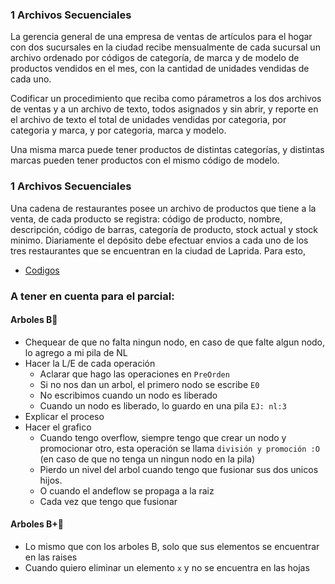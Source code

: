 ### 1 Archivos Secuenciales

La gerencia general de una empresa de ventas de artículos para el hogar con dos sucursales en la ciudad recibe mensualmente de cada sucursal un archivo ordenado por códigos de categoría, de marca y de modelo de productos vendidos en el mes, con la cantidad de unidades vendidas de cada uno.

Codificar un procedimiento que reciba como párametros a los dos archivos de ventas y a un archivo de texto, todos asignados y sin abrir, y reporte en el archivo de texto el total de unidades vendidas por categoria, por categoria y marca, y por categoria, marca y modelo.

Una misma marca puede tener productos de distintas categorías, y distintas marcas pueden tener productos con el mismo código de modelo.

### 1 Archivos Secuenciales

Una cadena de restaurantes posee un archivo de productos que tiene a la venta, de cada producto se registra: código de producto, nombre, descripción, código de barras, categoría de producto, stock actual y stock minimo. Diariamente el depósito debe efectuar envios a cada uno de los tres restaurantes que se encuentran en la ciudad de Laprida. Para esto, 


- [Codigos](/Documentos/Codigos.md)

### A tener en cuenta para el parcial:

#### Arboles B🌳


- Chequear de que no falta ningun nodo, en caso de que falte algun nodo, lo agrego a mi pila de NL
- Hacer la L/E de cada operación
  - Aclarar que hago las operaciones en `PreOrden`
  - Si no nos dan un arbol, el primero nodo se escribe `E0`
  - No escribimos cuando un nodo es liberado
  - Cuando un nodo es liberado, lo guardo en una pila `EJ: nl:3`
- Explicar el proceso
- Hacer el grafico
  - Cuando tengo overflow, siempre tengo que crear un nodo y promocionar otro, esta operación se llama `división y promoción :O` (en caso de que no tenga un ningun nodo en la pila) 
  - Pierdo un nivel del arbol cuando tengo que fusionar sus dos unicos hijos.
  - O cuando el andeflow se propaga a la raiz
  - Cada vez que tengo que fusionar 

#### Arboles B+🌳

- Lo mismo que con los arboles B, solo que sus elementos se encuentrar en las raises
- Cuando quiero eliminar un elemento `x` y no se encuentra en las hojas